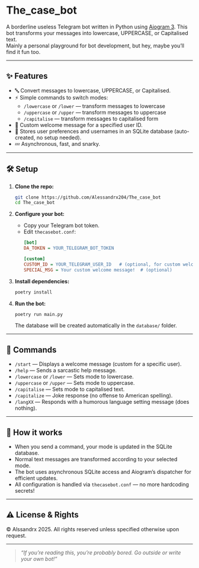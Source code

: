 # The_case_bot

A borderline useless Telegram bot written in Python using [Aiogram 3](https://docs.aiogram.dev/en/latest/). This bot transforms your messages into lowercase, UPPERCASE, or Capitalised text.  
Mainly a personal playground for bot development, but hey, maybe you’ll find it fun too.

---

## ✨ Features

- 🔤 Convert messages to lowercase, UPPERCASE, or Capitalised.
- ⚡ Simple commands to switch modes:
  - `/lowercase` or `/lower` — transform messages to lowercase
  - `/uppercase` or `/upper` — transform messages to uppercase
  - `/capitalise` — transform messages to capitalised form
- 👤 Custom welcome message for a specified user ID.
- 💾 Stores user preferences and usernames in an SQLite database (auto-created, no setup needed).
- 💤 Asynchronous, fast, and snarky.

---

## 🛠️ Setup

1. **Clone the repo:**
   ```sh
   git clone https://github.com/Alessandrx204/The_case_bot
   cd The_case_bot
   ```

2. **Configure your bot:**
   - Copy your Telegram bot token.
   - Edit `thecasebot.conf`:
     ```ini
     [bot]
     DA_TOKEN = YOUR_TELEGRAM_BOT_TOKEN

     [custom]
     CUSTOM_ID = YOUR_TELEGRAM_USER_ID   # (optional, for custom welcome)
     SPECIAL_MSG = Your custom welcome message!  # (optional)
     ```

3. **Install dependencies:**
   ```sh
   poetry install
   ```

4. **Run the bot:**
   ```sh
   poetry run main.py
   ```

   The database will be created automatically in the `database/` folder.

---

## 🤖 Commands

- `/start` — Displays a welcome message (custom for a specific user).
- `/help` — Sends a sarcastic help message.
- `/lowercase` or `/lower` — Sets mode to lowercase.
- `/uppercase` or `/upper` — Sets mode to uppercase.
- `/capitalise` — Sets mode to capitalised text.
- `/capitalize` — Joke response (no offense to American spelling).
- `/langXX` — Responds with a humorous language setting message (does nothing).

---

## 🧠 How it works

- When you send a command, your mode is updated in the SQLite database.
- Normal text messages are transformed according to your selected mode.
- The bot uses asynchronous SQLite access and Aiogram’s dispatcher for efficient updates.
- All configuration is handled via `thecasebot.conf` — no more hardcoding secrets!

---

## ⚠️ License & Rights

© Alssandrx 2025. All rights reserved unless specified otherwise upon request.

---

> _“If you’re reading this, you’re probably bored. Go outside or write your own bot!”_
